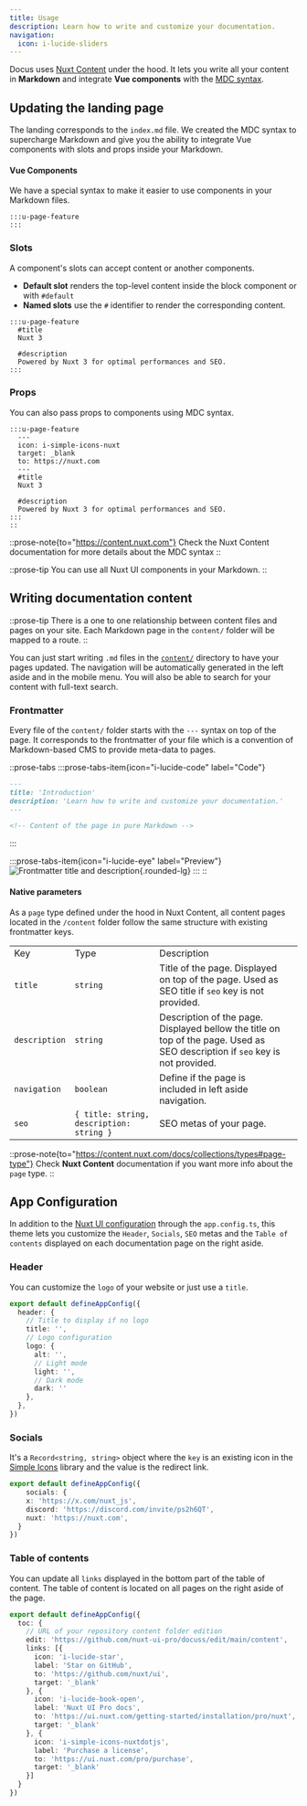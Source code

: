```yaml
---
title: Usage
description: Learn how to write and customize your documentation.
navigation:
  icon: i-lucide-sliders
---
```


Docus uses [Nuxt Content](https://content.nuxt.com) under the hood. It lets you write all your content in **Markdown** and integrate **Vue components** with the [MDC syntax](https://content.nuxt.com/docs/files/markdown#mdc-syntax).

## Updating the landing page

The landing corresponds to the `index.md` file. We created the MDC syntax to supercharge Markdown and give you the ability to integrate Vue components with slots and props inside your Markdown.

#### Vue Components

We have a special syntax to make it easier to use components in your Markdown files.

```mdc [content/index.md]
:::u-page-feature
:::
```

### Slots

A component's slots can accept content or another components.

- **Default slot** renders the top-level content inside the block component or with `#default`
- **Named slots** use the `#` identifier to render the corresponding content.

```mdc [index.md]
:::u-page-feature
  #title
  Nuxt 3
  
  #description
  Powered by Nuxt 3 for optimal performances and SEO.
:::
```

### Props

You can also pass props to components using MDC syntax.

```mdc [index.md]
:::u-page-feature
  ---
  icon: i-simple-icons-nuxt
  target: _blank
  to: https://nuxt.com
  ---
  #title
  Nuxt 3
  
  #description
  Powered by Nuxt 3 for optimal performances and SEO.
:::
::
```

::prose-note{to="https://content.nuxt.com"}
Check the Nuxt Content documentation for more details about the MDC syntax
::

::prose-tip
You can use all Nuxt UI components in your Markdown.
::

## Writing documentation content

::prose-tip
There is a one to one relationship between content files and pages on your site. Each Markdown page in the `content/` folder will be mapped to a route.
::

You can just start writing `.md` files in the [`content/`](https://content.nuxt.com/usage/content-directory) directory to have your pages updated. The navigation will be automatically generated in the left aside and in the mobile menu. You will also be able to search for your content with full-text search.

### Frontmatter

Every file of the `content/` folder starts with the `---` syntax on top of the page. It corresponds to the frontmatter of your file which is a convention of Markdown-based CMS to provide meta-data to pages.

::prose-tabs
  :::prose-tabs-item{icon="i-lucide-code" label="Code"}
  ```md [content/getting-started/usage.md]
  ---
  title: 'Introduction'
  description: 'Learn how to write and customize your documentation.'
  ---
  
  <!-- Content of the page in pure Markdown -->
  ```
  :::

  :::prose-tabs-item{icon="i-lucide-eye" label="Preview"}
  ![Frontmatter title and description](/frontmatter-preview.png){.rounded-lg}
  :::
::

#### Native parameters

As a `page` type defined under the hood in Nuxt Content, all content pages located in the `/content` folder follow the same structure with existing frontmatter keys.

|               |                                          |                                                                                                                               |   |
| ------------- | ---------------------------------------- | ----------------------------------------------------------------------------------------------------------------------------- | - |
| Key           | Type                                     | Description                                                                                                                   |   |
| `title`       | `string`                                 | Title of the page. Displayed on top of the page. Used as SEO title if `seo` key is not provided.                              |   |
| `description` | `string`                                 | Description of the page. Displayed bellow the title on top of the page. Used as SEO description if `seo` key is not provided. |   |
| `navigation`  | `boolean`                                | Define if the page is included in left aside navigation.                                                                      |   |
| `seo`         | `{ title: string, description: string }` | SEO metas of your page.                                                                                                       |   |

::prose-note{to="https://content.nuxt.com/docs/collections/types#page-type"}
Check **Nuxt Content** documentation if you want more info about the `page` type.
::

## App Configuration

In addition to the [Nuxt UI configuration]() through the `app.config.ts`, this theme lets you customize the `Header`, `Socials`, `SEO` metas and the `Table of contents` displayed on each documentation page on the right aside.

### Header

You can customize the `logo` of your website or just use a `title`.

```ts [app.config.ts]
export default defineAppConfig({
  header: {
    // Title to display if no logo
    title: '',
    // Logo configuration
    logo: {
      alt: '',
      // Light mode
      light: '',
      // Dark mode
      dark: ''
    },
  },
})
```

### Socials

It's a `Record<string, string>` object where the `key` is an existing icon in the [Simple Icons](https://simpleicons.org/) library and the value is the redirect link.

```ts [app.config.ts]
export default defineAppConfig({
    socials: {
    x: 'https://x.com/nuxt_js',
    discord: 'https://discord.com/invite/ps2h6QT',
    nuxt: 'https://nuxt.com',
  }
})
```

### Table of contents

You can update all `links` displayed in the bottom part of the table of content. The table of content is located on all pages on the right aside of the page.

```ts [app.config.ts]
export default defineAppConfig({
  toc: {
    // URL of your repository content folder edition
    edit: 'https://github.com/nuxt-ui-pro/docuss/edit/main/content',
    links: [{
      icon: 'i-lucide-star',
      label: 'Star on GitHub',
      to: 'https://github.com/nuxt/ui',
      target: '_blank'
    }, {
      icon: 'i-lucide-book-open',
      label: 'Nuxt UI Pro docs',
      to: 'https://ui.nuxt.com/getting-started/installation/pro/nuxt',
      target: '_blank'
    }, {
      icon: 'i-simple-icons-nuxtdotjs',
      label: 'Purchase a license',
      to: 'https://ui.nuxt.com/pro/purchase',
      target: '_blank'
    }]
  }
})
```
